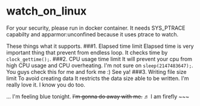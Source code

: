 # watch_on_linux

For your security, please run in docker container.
It needs SYS_PTRACE capabilty and apparmor:unconfined because it uses ptrace to watch.

These things what it supports.
###1. Elapsed time limit
Elapsed time is very important thing that prevent from endless loop. It checks time by `clock_gettime();`.
###2. CPU usage time limit
It will prevent your cpu from high CPU usage and CPU overheating. I'm not sure on `sleep(2147483647);`. You guys check this for me and fork me :) See ya!
###3. Writing file size limit
To avoid creating data It restricts the data size able to be written. I'm really love it. I know you do too.

...
I'm feeling blue tonight.
~~I'm gonna do away with me.~~
♬ I am firefly ~~~ 
